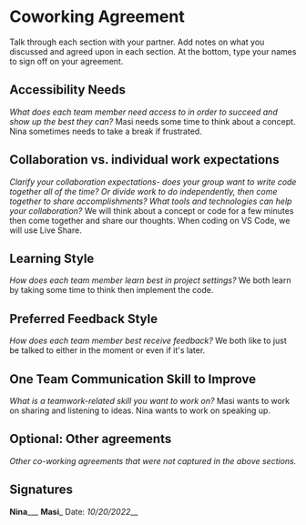 # Coworking Agreement

Talk through each section with your partner. Add notes on what you discussed and agreed upon in each section. At the bottom, type your names to sign off on your agreement.

## Accessibility Needs
*What does each team member need access to in order to succeed and show up the best they can?*
Masi needs some time to think about a concept.
Nina sometimes needs to take a break if frustrated.

## Collaboration vs. individual work expectations
*Clarify your collaboration expectations- does your group want to write code together all of the time? Or divide work to do independently, then come together to share accomplishments? What tools and technologies can help your collaboration?*
We will think about a concept or code for a few minutes then come together and share our thoughts. When coding on VS Code, we will use Live Share.

## Learning Style
*How does each team member learn best in project settings?*
We both learn by taking some time to think then implement the code.

## Preferred Feedback Style
*How does each team member best receive feedback?*
We both like to just be talked to either in the moment or even if it's later.

## One Team Communication Skill to Improve
*What is a teamwork-related skill you want to work on?*
Masi wants to work on sharing and listening to ideas.
Nina wants to work on speaking up.

## Optional: Other agreements
*Other co-working agreements that were not captured in the above sections.*

## Signatures
__Nina_____ ____Masi_____
Date: _10/20/2022___
